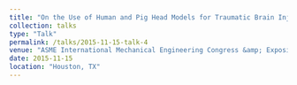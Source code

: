 ```yaml
---
title: "On the Use of Human and Pig Head Models for Traumatic Brain Injury"
collection: talks
type: "Talk"
permalink: /talks/2015-11-15-talk-4
venue: "ASME International Mechanical Engineering Congress &amp; Exposition"
date: 2015-11-15
location: "Houston, TX"
---
```

